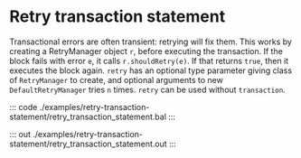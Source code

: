 # Retry transaction statement

Transactional errors are often transient: retrying will fix them.
This works by creating a  RetryManager object `r`, before executing the transaction.
If the block fails with error `e`, it calls `r.shouldRetry(e)`.
If that returns `true`, then it executes the block again.
`retry` has an optional type parameter giving class of `RetryManager` to create, and optional arguments to new `DefaultRetryManager` tries `n` times.
`retry` can be used without `transaction`.


::: code ./examples/retry-transaction-statement/retry_transaction_statement.bal :::

::: out ./examples/retry-transaction-statement/retry_transaction_statement.out :::
